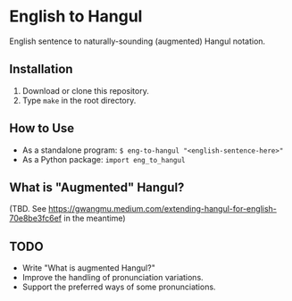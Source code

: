 # English to Hangul

English sentence to naturally-sounding (augmented) Hangul notation.

  
## Installation
 
1. Download or clone this repository.
2. Type `make` in the root directory.

## How to Use

 * As a standalone program: `$ eng-to-hangul "<english-sentence-here>"`
 * As a Python package: `import eng_to_hangul`

## What is "Augmented" Hangul?

(TBD. See https://gwangmu.medium.com/extending-hangul-for-english-70e8be3fc6ef in the meantime)

## TODO

 - Write "What is augmented Hangul?"
 - Improve the handling of pronunciation variations.
 - Support the preferred ways of some pronunciations.
